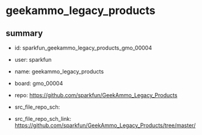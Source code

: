 # geekammo_legacy_products
 
## summary 
* id: sparkfun_geekammo_legacy_products_gmo_00004
* user: sparkfun
* name: geekammo_legacy_products
* board: gmo_00004
* repo: https://github.com/sparkfun/GeekAmmo_Legacy_Products



* src_file_repo_sch: 
* src_file_repo_sch_link: https://github.com/sparkfun/GeekAmmo_Legacy_Products/tree/master/





